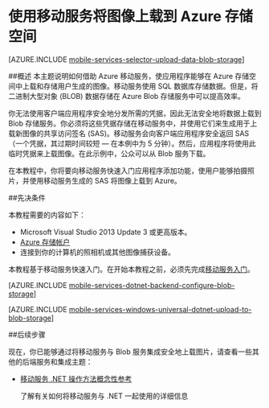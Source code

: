 <properties
	pageTitle="将图像从通用 Windows 应用上载到 Azure Blob 存储 | Azure"
	description="了解如何使用 .NET 后端移动服务将图像上载到 Azure Blob 存储和从通用 Windows 应用访问图像。"
	documentationCenter="windows"
	authors="ggailey777"
	services="mobile-services,storage"
	manager="dwrede"
	editor=""/>

<tags 
	ms.service="mobile-services" 
	ms.date="07/13/2015" 
	wacn.date="01/29/2016"/>

# 使用移动服务将图像上载到 Azure 存储空间

[AZURE.INCLUDE [mobile-services-selector-upload-data-blob-storage](../includes/mobile-services-selector-upload-data-blob-storage.md)]

##概述
本主题说明如何借助 Azure 移动服务，使应用程序能够在 Azure 存储空间中上载和存储用户生成的图像。移动服务使用 SQL 数据库存储数据。但是，将二进制大型对象 (BLOB) 数据存储在 Azure Blob 存储服务中可以提高效率。

你无法使用客户端应用程序安全地分发所需的凭据，因此无法安全地将数据上载到 Blob 存储服务。你必须将这些凭据存储在移动服务中，并使用它们来生成用于上载新图像的共享访问签名 (SAS)。移动服务会向客户端应用程序安全返回 SAS（一个凭据，其过期时间较短 &mdash; 在本例中为 5 分钟）。然后，应用程序将使用此临时凭据来上载图像。在此示例中，公众可以从 Blob 服务下载。

在本教程中，你将要向移动服务快速入门应用程序添加功能，使用户能够拍摄照片，并使用移动服务生成的 SAS 将图像上载到 Azure。

##先决条件

本教程需要的内容如下：

+ Microsoft Visual Studio 2013 Update 3 或更高版本。
+ [Azure 存储帐户](/documentation/articles/storage-create-storage-account/)
+ 连接到你的计算机的照相机或其他图像捕获设备。

本教程基于移动服务快速入门。在开始本教程之前，必须先完成[移动服务入门]。

[AZURE.INCLUDE [mobile-services-dotnet-backend-configure-blob-storage](../includes/mobile-services-dotnet-backend-configure-blob-storage.md)]

[AZURE.INCLUDE [mobile-services-windows-universal-dotnet-upload-to-blob-storage](../includes/mobile-services-windows-universal-dotnet-upload-to-blob-storage.md)]

##后续步骤

现在，你已能够通过将移动服务与 Blob 服务集成安全地上载图片，请查看一些其他的后端服务和集成主题：

+ [移动服务 .NET 操作方法概念性参考](/documentation/articles/mobile-services-dotnet-how-to-use-client-library/)

     了解有关如何将移动服务与 .NET 一起使用的详细信息
 
<!-- Anchors. -->
[Install the Storage Client library]: #install-storage-client
[Update the client app to capture images]: #add-select-images
[Install the storage client in the mobile service project]: #storage-client-server
[Update the TodoItem definition in the data model]: #update-data-model
[Update the table controller to generate an SAS]: #update-scripts
[Upload images to test the app]: #test
[Next Steps]: #next-steps

<!-- Images. -->

<!-- URLs. -->
[移动服务入门]: /documentation/articles/mobile-services-dotnet-backend-windows-store-dotnet-get-started/
[Azure 经典管理门户]: https://manage.windowsazure.cn
[How To Create a Storage Account]: /documentation/articles/storage-create-storage-account/
[Azure Storage Client library for Store apps]: http://go.microsoft.com/fwlink/p/?LinkId=276866
 

<!---HONumber=Mooncake_0118_2016-->
